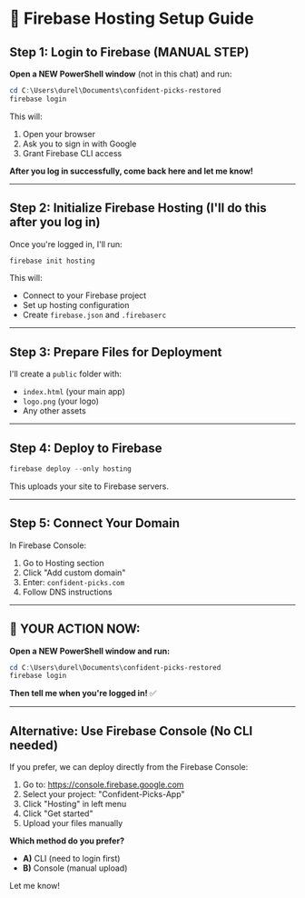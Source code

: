 # 🚀 Firebase Hosting Setup Guide

## Step 1: Login to Firebase (MANUAL STEP)

**Open a NEW PowerShell window** (not in this chat) and run:

```powershell
cd C:\Users\durel\Documents\confident-picks-restored
firebase login
```

This will:
1. Open your browser
2. Ask you to sign in with Google
3. Grant Firebase CLI access

**After you log in successfully, come back here and let me know!**

---

## Step 2: Initialize Firebase Hosting (I'll do this after you log in)

Once you're logged in, I'll run:
```powershell
firebase init hosting
```

This will:
- Connect to your Firebase project
- Set up hosting configuration
- Create `firebase.json` and `.firebaserc`

---

## Step 3: Prepare Files for Deployment

I'll create a `public` folder with:
- `index.html` (your main app)
- `logo.png` (your logo)
- Any other assets

---

## Step 4: Deploy to Firebase

```powershell
firebase deploy --only hosting
```

This uploads your site to Firebase servers.

---

## Step 5: Connect Your Domain

In Firebase Console:
1. Go to Hosting section
2. Click "Add custom domain"
3. Enter: `confident-picks.com`
4. Follow DNS instructions

---

## 🎯 **YOUR ACTION NOW:**

**Open a NEW PowerShell window and run:**
```powershell
cd C:\Users\durel\Documents\confident-picks-restored
firebase login
```

**Then tell me when you're logged in!** ✅

---

## Alternative: Use Firebase Console (No CLI needed)

If you prefer, we can deploy directly from the Firebase Console:

1. Go to: https://console.firebase.google.com
2. Select your project: "Confident-Picks-App"
3. Click "Hosting" in left menu
4. Click "Get started"
5. Upload your files manually

**Which method do you prefer?**
- **A)** CLI (need to login first)
- **B)** Console (manual upload)

Let me know!

